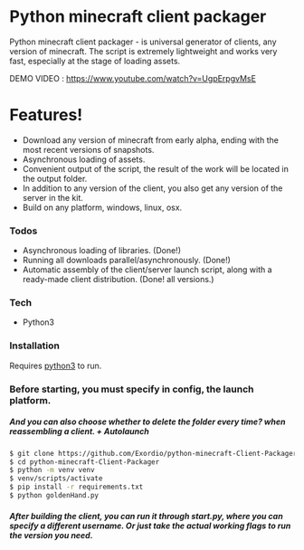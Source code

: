 # Python minecraft client packager

Python minecraft client packager - is universal generator of clients, any version of minecraft.
The script is extremely lightweight and works very fast, especially at the stage of loading assets.

DEMO VIDEO : https://www.youtube.com/watch?v=UgpErpgvMsE

# Features!

  - Download any version of minecraft from early alpha, ending with the most recent versions of snapshots.
  - Asynchronous loading of assets.
  - Convenient output of the script, the result of the work will be located in the output folder.
  - In addition to any version of the client, you also get any version of the server in the kit.
  - Build on any platform, windows, linux, osx.
 
 ### Todos
 
  - Asynchronous loading of libraries. (Done!)
  - Running all downloads parallel/asynchronously. (Done!)
  - Automatic assembly of the client/server launch script, along with a ready-made client distribution. (Done! all versions.)
 
 ### Tech
* Python3

### Installation

Requires [python3](https://www.python.org/downloads/) to run.

### Before starting, you must specify in config, the launch platform.
##### And you can also choose whether to delete the folder every time? when reassembling a client. + Autolaunch




```sh
$ git clone https://github.com/Exordio/python-minecraft-Client-Packager
$ cd python-minecraft-Client-Packager
$ python -m venv venv 
$ venv/scripts/activate
$ pip install -r requirements.txt
$ python goldenHand.py
```

##### After building the client, you can run it through start.py, where you can specify a different username. Or just take the actual working flags to run the version you need.
